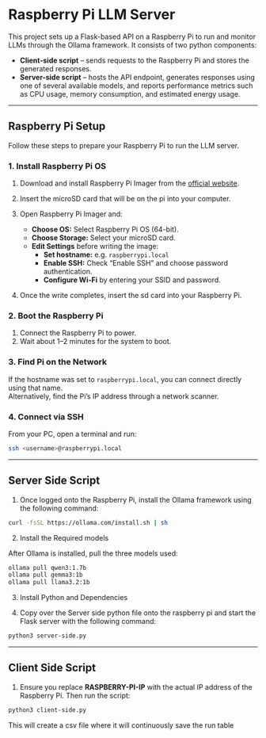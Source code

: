 # Raspberry Pi LLM Server

This project sets up a Flask-based API on a Raspberry Pi to run and monitor LLMs through the Ollama framework. It consists of two python components:

- **Client-side script** – sends requests to the Raspberry Pi and stores the generated responses.  
- **Server-side script** – hosts the API endpoint, generates responses using one of several available models, and reports performance metrics such as CPU usage, memory consumption, and estimated energy usage.

---

## Raspberry Pi Setup 

Follow these steps to prepare your Raspberry Pi to run the LLM server.


### 1. Install Raspberry Pi OS

1. Download and install Raspberry Pi Imager from the [official website](https://www.raspberrypi.com/software/).
2. Insert the microSD card that will be on the pi into your computer.
3. Open Raspberry Pi Imager and:
   - **Choose OS:** Select Raspberry Pi OS (64-bit).
   - **Choose Storage:** Select your microSD card.
   - **Edit Settings** before writing the image:
     - **Set hostname:** e.g. `raspberrypi.local`
     - **Enable SSH:** Check “Enable SSH” and choose password authentication.
     - **Configure Wi-Fi** by entering your SSID and password.

4. Once the write completes, insert the sd card into your Raspberry Pi.


### 2. Boot the Raspberry Pi

1. Connect the Raspberry Pi to power.  
2. Wait about 1–2 minutes for the system to boot.


### 3. Find Pi on the Network

If the hostname was set to `raspberrypi.local`, you can connect directly using that name.  
Alternatively, find the Pi’s IP address through a network scanner.


### 4. Connect via SSH

From your PC, open a terminal and run:

```bash
ssh <username>@raspberrypi.local

```
---
## Server Side Script

1. Once logged onto the Raspberry Pi, install the Ollama framework using the following command:

```bash
curl -fsSL https://ollama.com/install.sh | sh

```
2. Install the Required models

After Ollama is installed, pull the three models used:

```bash
ollama pull qwen3:1.7b
ollama pull gemma3:1b
ollama pull llama3.2:1b

```

3. Install Python and Dependencies

4. Copy over the Server side python file onto the raspberry pi and start the Flask server with the following command:


```bash
python3 server-side.py

```
---

## Client Side Script
1. Ensure you replace **RASPBERRY-PI-IP** with the actual IP address of the Raspberry Pi. Then run the script:
```bash
python3 client-side.py

```

This will create a csv file where it will continuously save the run table